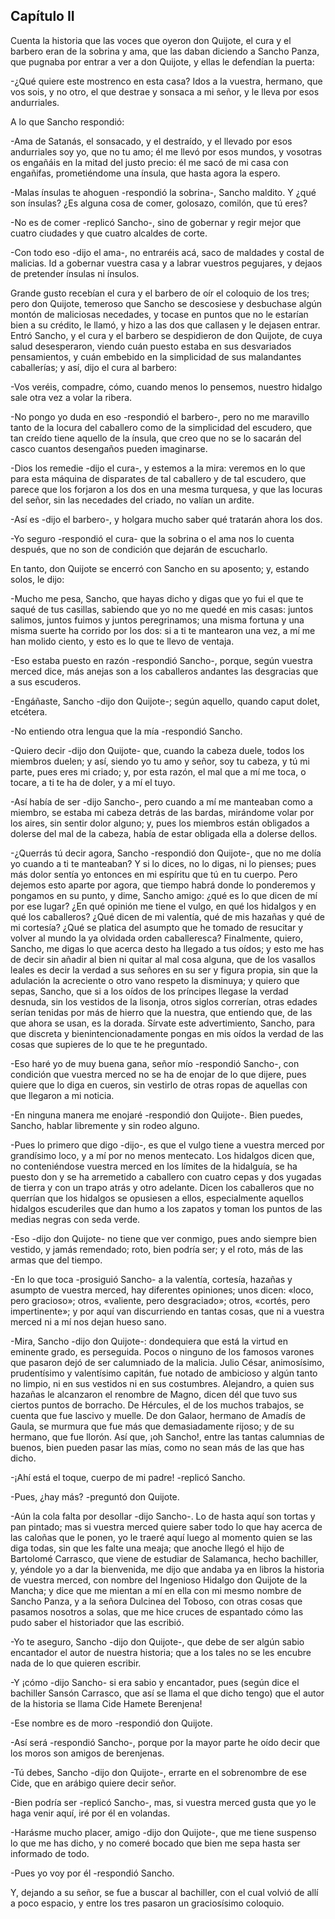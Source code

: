 Capítulo II
-----------

Cuenta la historia que las voces que oyeron don Quijote, el cura y el barbero eran de la sobrina y ama, que las daban diciendo a Sancho Panza, que pugnaba por entrar a ver a don Quijote, y ellas le defendían la puerta:

-¿Qué quiere este mostrenco en esta casa? Idos a la vuestra, hermano, que vos sois, y no otro, el que destrae y sonsaca a mi señor, y le lleva por esos andurriales.

A lo que Sancho respondió:

-Ama de Satanás, el sonsacado, y el destraído, y el llevado por esos andurriales soy yo, que no tu amo; él me llevó por esos mundos, y vosotras os engañáis en la mitad del justo precio: él me sacó de mi casa con engañifas, prometiéndome una ínsula, que hasta agora la espero.

-Malas ínsulas te ahoguen -respondió la sobrina-, Sancho maldito. Y ¿qué son ínsulas? ¿Es alguna cosa de comer, golosazo, comilón, que tú eres?

-No es de comer -replicó Sancho-, sino de gobernar y regir mejor que cuatro ciudades y que cuatro alcaldes de corte.

-Con todo eso -dijo el ama-, no entraréis acá, saco de maldades y costal de malicias. Id a gobernar vuestra casa y a labrar vuestros pegujares, y dejaos de pretender ínsulas ni ínsulos.

Grande gusto recebían el cura y el barbero de oír el coloquio de los tres; pero don Quijote, temeroso que Sancho se descosiese y desbuchase algún montón de maliciosas necedades, y tocase en puntos que no le estarían bien a su crédito, le llamó, y hizo a las dos que callasen y le dejasen entrar. Entró Sancho, y el cura y el barbero se despidieron de don Quijote, de cuya salud desesperaron, viendo cuán puesto estaba en sus desvariados pensamientos, y cuán embebido en la simplicidad de sus malandantes caballerías; y así, dijo el cura al barbero:

-Vos veréis, compadre, cómo, cuando menos lo pensemos, nuestro hidalgo sale otra vez a volar la ribera.

-No pongo yo duda en eso -respondió el barbero-, pero no me maravillo tanto de la locura del caballero como de la simplicidad del escudero, que tan creído tiene aquello de la ínsula, que creo que no se lo sacarán del casco cuantos desengaños pueden imaginarse.

-Dios los remedie -dijo el cura-, y estemos a la mira: veremos en lo que para esta máquina de disparates de tal caballero y de tal escudero, que parece que los forjaron a los dos en una mesma turquesa, y que las locuras del señor, sin las necedades del criado, no valían un ardite.

-Así es -dijo el barbero-, y holgara mucho saber qué tratarán ahora los dos.

-Yo seguro -respondió el cura- que la sobrina o el ama nos lo cuenta después, que no son de condición que dejarán de escucharlo.

En tanto, don Quijote se encerró con Sancho en su aposento; y, estando solos, le dijo:

-Mucho me pesa, Sancho, que hayas dicho y digas que yo fui el que te saqué de tus casillas, sabiendo que yo no me quedé en mis casas: juntos salimos, juntos fuimos y juntos peregrinamos; una misma fortuna y una misma suerte ha corrido por los dos: si a ti te mantearon una vez, a mí me han molido ciento, y esto es lo que te llevo de ventaja.

-Eso estaba puesto en razón -respondió Sancho-, porque, según vuestra merced dice, más anejas son a los caballeros andantes las desgracias que a sus escuderos.

-Engáñaste, Sancho -dijo don Quijote-; según aquello, quando caput dolet, etcétera.

-No entiendo otra lengua que la mía -respondió Sancho.

-Quiero decir -dijo don Quijote- que, cuando la cabeza duele, todos los miembros duelen; y así, siendo yo tu amo y señor, soy tu cabeza, y tú mi parte, pues eres mi criado; y, por esta razón, el mal que a mí me toca, o tocare, a ti te ha de doler, y a mí el tuyo.

-Así había de ser -dijo Sancho-, pero cuando a mí me manteaban como a miembro, se estaba mi cabeza detrás de las bardas, mirándome volar por los aires, sin sentir dolor alguno; y, pues los miembros están obligados a dolerse del mal de la cabeza, había de estar obligada ella a dolerse dellos.

-¿Querrás tú decir agora, Sancho -respondió don Quijote-, que no me dolía yo cuando a ti te manteaban? Y si lo dices, no lo digas, ni lo pienses; pues más dolor sentía yo entonces en mi espíritu que tú en tu cuerpo. Pero dejemos esto aparte por agora, que tiempo habrá donde lo ponderemos y pongamos en su punto, y dime, Sancho amigo: ¿qué es lo que dicen de mí por ese lugar? ¿En qué opinión me tiene el vulgo, en qué los hidalgos y en qué los caballeros? ¿Qué dicen de mi valentía, qué de mis hazañas y qué de mi cortesía? ¿Qué se platica del asumpto que he tomado de resucitar y volver al mundo la ya olvidada orden caballeresca? Finalmente, quiero, Sancho, me digas lo que acerca desto ha llegado a tus oídos; y esto me has de decir sin añadir al bien ni quitar al mal cosa alguna, que de los vasallos leales es decir la verdad a sus señores en su ser y figura propia, sin que la adulación la acreciente o otro vano respeto la disminuya; y quiero que sepas, Sancho, que si a los oídos de los príncipes llegase la verdad desnuda, sin los vestidos de la lisonja, otros siglos correrían, otras edades serían tenidas por más de hierro que la nuestra, que entiendo que, de las que ahora se usan, es la dorada. Sírvate este advertimiento, Sancho, para que discreta y bienintencionadamente pongas en mis oídos la verdad de las cosas que supieres de lo que te he preguntado.

-Eso haré yo de muy buena gana, señor mío -respondió Sancho-, con condición que vuestra merced no se ha de enojar de lo que dijere, pues quiere que lo diga en cueros, sin vestirlo de otras ropas de aquellas con que llegaron a mi noticia.

-En ninguna manera me enojaré -respondió don Quijote-. Bien puedes, Sancho, hablar libremente y sin rodeo alguno.

-Pues lo primero que digo -dijo-, es que el vulgo tiene a vuestra merced por grandísimo loco, y a mí por no menos mentecato. Los hidalgos dicen que, no conteniéndose vuestra merced en los límites de la hidalguía, se ha puesto don y se ha arremetido a caballero con cuatro cepas y dos yugadas de tierra y con un trapo atrás y otro adelante. Dicen los caballeros que no querrían que los hidalgos se opusiesen a ellos, especialmente aquellos hidalgos escuderiles que dan humo a los zapatos y toman los puntos de las medias negras con seda verde.

-Eso -dijo don Quijote- no tiene que ver conmigo, pues ando siempre bien vestido, y jamás remendado; roto, bien podría ser; y el roto, más de las armas que del tiempo.

-En lo que toca -prosiguió Sancho- a la valentía, cortesía, hazañas y asumpto de vuestra merced, hay diferentes opiniones; unos dicen: «loco, pero gracioso»; otros, «valiente, pero desgraciado»; otros, «cortés, pero impertinente»; y por aquí van discurriendo en tantas cosas, que ni a vuestra merced ni a mí nos dejan hueso sano.

-Mira, Sancho -dijo don Quijote-: dondequiera que está la virtud en eminente grado, es perseguida. Pocos o ninguno de los famosos varones que pasaron dejó de ser calumniado de la malicia. Julio César, animosísimo, prudentísimo y valentísimo capitán, fue notado de ambicioso y algún tanto no limpio, ni en sus vestidos ni en sus costumbres. Alejandro, a quien sus hazañas le alcanzaron el renombre de Magno, dicen dél que tuvo sus ciertos puntos de borracho. De Hércules, el de los muchos trabajos, se cuenta que fue lascivo y muelle. De don Galaor, hermano de Amadís de Gaula, se murmura que fue más que demasiadamente rijoso; y de su hermano, que fue llorón. Así que, ¡oh Sancho!, entre las tantas calumnias de buenos, bien pueden pasar las mías, como no sean más de las que has dicho.

-¡Ahí está el toque, cuerpo de mi padre! -replicó Sancho.

-Pues, ¿hay más? -preguntó don Quijote.

-Aún la cola falta por desollar -dijo Sancho-. Lo de hasta aquí son tortas y pan pintado; mas si vuestra merced quiere saber todo lo que hay acerca de las caloñas que le ponen, yo le traeré aquí luego al momento quien se las diga todas, sin que les falte una meaja; que anoche llegó el hijo de Bartolomé Carrasco, que viene de estudiar de Salamanca, hecho bachiller, y, yéndole yo a dar la bienvenida, me dijo que andaba ya en libros la historia de vuestra merced, con nombre del Ingenioso Hidalgo don Quijote de la Mancha; y dice que me mientan a mí en ella con mi mesmo nombre de Sancho Panza, y a la señora Dulcinea del Toboso, con otras cosas que pasamos nosotros a solas, que me hice cruces de espantado cómo las pudo saber el historiador que las escribió.

-Yo te aseguro, Sancho -dijo don Quijote-, que debe de ser algún sabio encantador el autor de nuestra historia; que a los tales no se les encubre nada de lo que quieren escribir.

-Y ¡cómo -dijo Sancho- si era sabio y encantador, pues (según dice el bachiller Sansón Carrasco, que así se llama el que dicho tengo) que el autor de la historia se llama Cide Hamete Berenjena!

-Ese nombre es de moro -respondió don Quijote.

-Así será -respondió Sancho-, porque por la mayor parte he oído decir que los moros son amigos de berenjenas.

-Tú debes, Sancho -dijo don Quijote-, errarte en el sobrenombre de ese Cide, que en arábigo quiere decir señor.

-Bien podría ser -replicó Sancho-, mas, si vuestra merced gusta que yo le haga venir aquí, iré por él en volandas.

-Harásme mucho placer, amigo -dijo don Quijote-, que me tiene suspenso lo que me has dicho, y no comeré bocado que bien me sepa hasta ser informado de todo.

-Pues yo voy por él -respondió Sancho.

Y, dejando a su señor, se fue a buscar al bachiller, con el cual volvió de allí a poco espacio, y entre los tres pasaron un graciosísimo coloquio.
